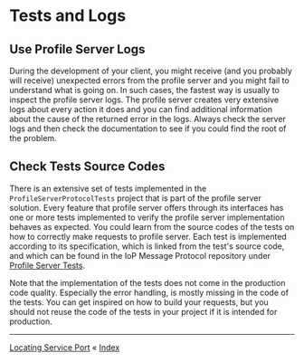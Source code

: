 # Tests and Logs

## Use Profile Server Logs

During the development of your client, you might receive (and you probably will receive) unexpected errors from the profile server 
and you might fail to understand what is going on. In such cases, the fastest way is usually to inspect the profile server logs. 
The profile server creates very extensive logs about every action it does and you can find additional information about the cause 
of the returned error in the logs. Always check the server logs and then check the documentation to see if you could find the root of the problem.


## Check Tests Source Codes

There is an extensive set of tests implemented in the `ProfileServerProtocolTests` project that is part of the profile server solution.
Every feature that profile server offers through its interfaces has one or more tests implemented to verify the profile server implementation 
behaves as expected. You could learn from the source codes of the tests on how to correctly make requests to profile server. 
Each test is implemented according to its specification, which is linked from the test's source code, and which can be found in 
the IoP Message Protocol repository under [Profile Server Tests](https://github.com/Internet-of-People/message-protocol/blob/master/TESTS.md#profile-server-tests).

Note that the implementation of the tests does not come in the production code quality. Especially the error handling, is mostly missing 
in the code of the tests. You can get inspired on how to build your requests, but you should not reuse the code of the tests in your project 
if it is intended for production.


---
[Locating Service Port](CA-Locating-Service-Port.md) « [Index](CLIENT-APPS.md)
